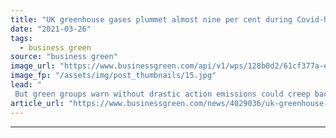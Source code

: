 ```yaml
---
title: "UK greenhouse gases plummet almost nine per cent during Covid-hit 2020"
date: "2021-03-26"
tags: 
  - business green
source: "business green"
image_url: "https://www.businessgreen.com/api/v1/wps/128b0d2/61cf377a-ef3b-455c-b2c5-aef4acf9bad8/2/iStock-1249619073-M20-Motorway-in-Kent-covid-lockdown-185x114.jpg"
image_fp: "/assets/img/post_thumbnails/15.jpg"
lead: "
 But green groups warn without drastic action emissions could creep back up again this year after freak 2020 ..."
article_url: "https://www.businessgreen.com/news/4029036/uk-greenhouse-gases-plummet-cent-covid-hit-2020"
---
```


---
